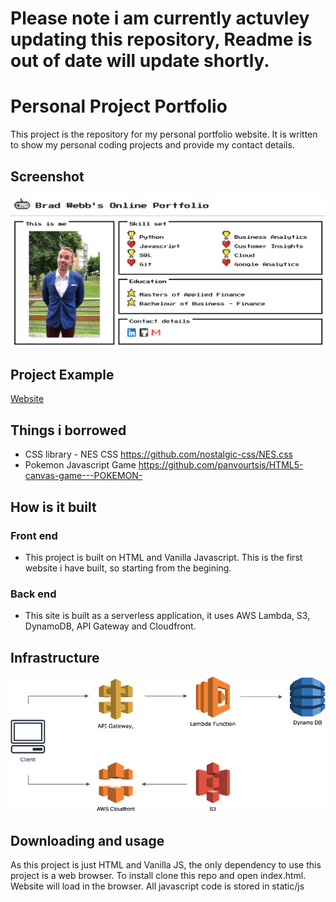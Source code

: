 # Please note i am currently actuvley updating this repository, Readme is out of date will update shortly.

# Personal Project Portfolio

This project is the repository for my personal portfolio website. It is written to show my personal coding projects and provide my contact details.

## Screenshot

![alt text](./readme_images/screenshot.png "Title")

## Project Example

[Website](https://bradwebb101.com)

## Things i borrowed

- CSS library - NES CSS https://github.com/nostalgic-css/NES.css
- Pokemon Javascript Game https://github.com/panvourtsis/HTML5-canvas-game---POKEMON-

## How is it built

### Front end

- This project is built on HTML and Vanilla Javascript. This is the first website i have built, so starting from the begining.

### Back end

- This site is built as a serverless application, it uses AWS Lambda, S3, DynamoDB, API Gateway and Cloudfront.
  
## Infrastructure

![infrastrucure](./readme_images/infrastructure.png)

## Downloading and usage

As this project is just HTML and Vanilla JS, the only dependency to use this project is a web browser. To install clone this repo and open index.html. Website will load in the browser. All javascript code is stored in static/js